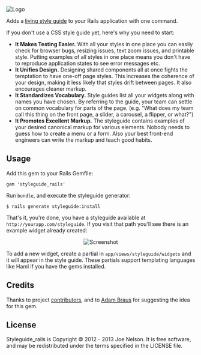![Logo](https://raw.github.com/begriffs/styleguide_rails/master/illustration/logo.png "Logo")

Adds a [living style
guide](http://24ways.org/2011/front-end-style-guides/) to your Rails
application with one command.

If you don't use a CSS style guide yet, here's why you need to start:

* __It Makes Testing Easier.__ With all your styles in one place you can easily
check for browser bugs, resizing issues, text zoom issues, and printable
style. Putting examples of all styles in one place means you don't have to
reproduce application states to see error messages etc.
* __It Unifies Design.__ Designing shared components all at once fights the
temptation to have one-off page styles. This increases the coherence of
your design, making it less likely that styles drift between pages. It
also encourages cleaner markup.
* __It Standardizes Vocabulary.__ Style guides list all your widgets along with
names you have chosen. By referring to the guide, your team can settle
on common vocabulary for parts of the page. (e.g. "What does my team
call this thing on the front page, a slider, a carousel, a flipper, or
what?")
* __It Promotes Excellent Markup.__ The styleguide contains examples of your
desired canonical markup for various elements. Nobody needs to guess how
to create a menu or a form. Also your best front-end engineers can write
the markup and teach good habits.

## Usage

Add this gem to your Rails Gemfile:

    gem 'styleguide_rails'

Run `bundle`, and execute the styleguide generator:

    $ rails generate styleguide:install

That's it, you're done, you have a styleguide available at
`http://yourapp.com/styleguide`. If you visit that path you'll see there
is an example widget already created:

<p align="center">
  <img src="https://raw.github.com/begriffs/styleguide_rails/master/illustration/screenshot.png" alt="Screenshot" />
</p>

To add a new widget, create a partial in `app/views/styleguide/widgets`
and it will appear in the style guide. These partials support templating
languages like Haml if you have the gems installed.

## Credits

Thanks to project
[contributors](https://github.com/begriffs/styleguide_rails/contributors),
and to [Adam Braus](https://github.com/ajbraus) for suggesting the
idea for this gem.

## License

Styleguide_rails is Copyright © 2012 - 2013 Joe Nelson. It is free
software, and may be redistributed under the terms specified in the
LICENSE file.
